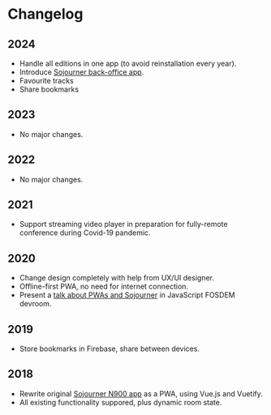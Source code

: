 # Changelog

## 2024

- Handle all editions in one app (to avoid reinstallation every year).
- Introduce [Sojourner back-office app](https://bo.sojourner.rocks).
- Favourite tracks
- Share bookmarks

## 2023

- No major changes.

## 2022

- No major changes.

## 2021

- Support streaming video player in preparation for fully-remote conference during Covid-19 pandemic.

## 2020

- Change design completely with help from UX/UI designer.
- Offline-first PWA, no need for internet connection.
- Present a [talk about PWAs and Sojourner](https://fosdem.sojourner.rocks/2020/event/10109) in JavaScript FOSDEM devroom.

## 2019

- Store bookmarks in Firebase, share between devices.

## 2018

- Rewrite original [Sojourner N900 app](https://github.com/loomchild/sojourner) as a PWA, using Vue.js and Vuetify.
- All existing functionality suppored, plus dynamic room state.
